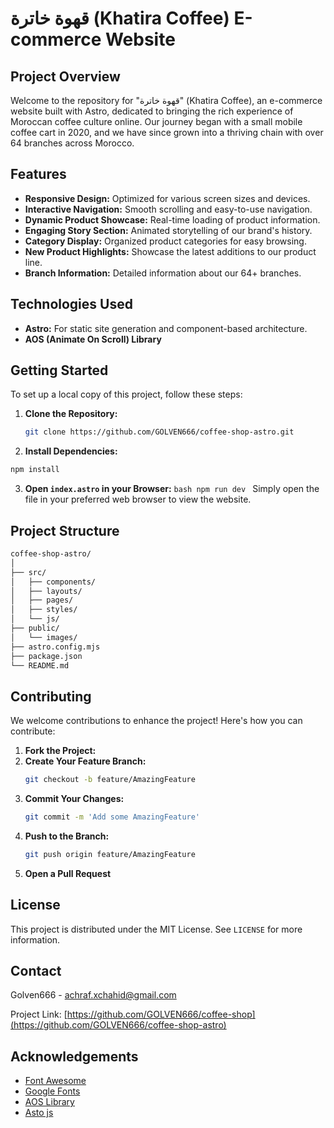 # قهوة خاترة (Khatira Coffee) E-commerce Website

## Project Overview

Welcome to the repository for "قهوة خاترة" (Khatira Coffee), an e-commerce website built with Astro, dedicated to bringing the rich experience of Moroccan coffee culture online. Our journey began with a small mobile coffee cart in 2020, and we have since grown into a thriving chain with over 64 branches across Morocco.

## Features

- **Responsive Design:** Optimized for various screen sizes and devices.
- **Interactive Navigation:** Smooth scrolling and easy-to-use navigation.
- **Dynamic Product Showcase:** Real-time loading of product information.
- **Engaging Story Section:** Animated storytelling of our brand's history.
- **Category Display:** Organized product categories for easy browsing.
- **New Product Highlights:** Showcase the latest additions to our product line.
- **Branch Information:** Detailed information about our 64+ branches.

## Technologies Used

- **Astro:** For static site generation and component-based architecture.
- **AOS (Animate On Scroll) Library**

## Getting Started

To set up a local copy of this project, follow these steps:

1. **Clone the Repository:**
   ```bash
   git clone https://github.com/GOLVEN666/coffee-shop-astro.git
   ```

2. **Install Dependencies:**
  ```bash
  npm install
  ```
3. **Open `index.astro` in your Browser:**    ```bash npm run dev ```
    Simply open the file in your preferred web browser to view the website.

## Project Structure
```bash
coffee-shop-astro/
│
├── src/
│   ├── components/
│   ├── layouts/
│   ├── pages/
│   ├── styles/
│   └── js/
├── public/
│   └── images/
├── astro.config.mjs
├── package.json
└── README.md

 ```
## Contributing

We welcome contributions to enhance the project! Here's how you can contribute:

1. **Fork the Project:**
2. **Create Your Feature Branch:**
    ```bash
    git checkout -b feature/AmazingFeature
    ```
3. **Commit Your Changes:**
    ```bash
    git commit -m 'Add some AmazingFeature'
    ```
4. **Push to the Branch:**
    ```bash
    git push origin feature/AmazingFeature
    ```
5. **Open a Pull Request**

## License

This project is distributed under the MIT License. See `LICENSE` for more information.

## Contact

Golven666 - [achraf.xchahid@gmail.com](mailto:achraf.xchahid@gmail.com)

Project Link: [https://github.com/GOLVEN666/coffee-shop](https://github.com/GOLVEN666/coffee-shop-astro)

## Acknowledgements

- [Font Awesome](https://fontawesome.com)
- [Google Fonts](https://fonts.google.com/)
- [AOS Library](https://michalsnik.github.io/aos/)
- [Asto js](https://astro.build/)
